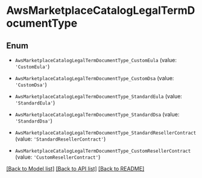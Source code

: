 # AwsMarketplaceCatalogLegalTermDocumentType


## Enum

* `AwsMarketplaceCatalogLegalTermDocumentType_CustomEula` (value: `'CustomEula'`)

* `AwsMarketplaceCatalogLegalTermDocumentType_CustomDsa` (value: `'CustomDsa'`)

* `AwsMarketplaceCatalogLegalTermDocumentType_StandardEula` (value: `'StandardEula'`)

* `AwsMarketplaceCatalogLegalTermDocumentType_StandardDsa` (value: `'StandardDsa'`)

* `AwsMarketplaceCatalogLegalTermDocumentType_StandardResellerContract` (value: `'StandardResellerContract'`)

* `AwsMarketplaceCatalogLegalTermDocumentType_CustomResellerContract` (value: `'CustomResellerContract'`)

[[Back to Model list]](../README.md#documentation-for-models) [[Back to API list]](../README.md#documentation-for-api-endpoints) [[Back to README]](../README.md)


